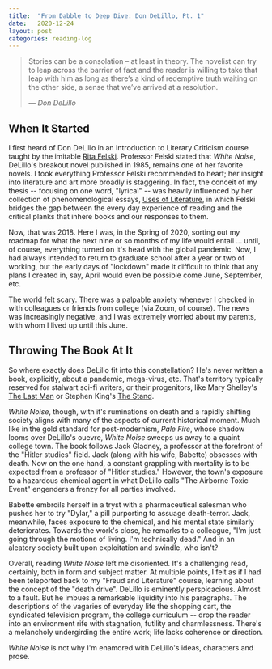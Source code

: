 ```yaml
---
title:  "From Dabble to Deep Dive: Don DeLillo, Pt. 1"
date:   2020-12-24
layout: post
categories: reading-log
---
```


> Stories can be a consolation – at least in theory. 
> The novelist can try to leap across the barrier of fact
> and the reader is willing to take that leap with him as long 
> as there’s a kind of redemptive truth waiting on the other side,
> a sense that we’ve arrived at a resolution.
> 
> &mdash; <cite>Don DeLillo</cite>

## When It Started

I first heard of Don DeLillo in an Introduction to Literary Criticism course taught by the imitable [Rita Felski](https://english.as.virginia.edu/felski). Professor Felski stated that *White Noise*, DeLillo's breakout novel published in 1985, remains one of her favorite novels. I took everything Professor Felski recommended to heart; her insight into literature and art more broadly is staggering. In fact, the conceit of my thesis -- focusing on one word, "lyrical" -- was heavily influenced by her collection of phenomenological essays, [Uses of Literature](https://www.wiley.com/en-us/Uses+of+Literature-p-9781405147231), in which Felski bridges the gap between the every day experience of reading and the critical planks that inhere books and our responses to them.

Now, that was 2018. Here I was, in the Spring of 2020, sorting out my roadmap for what the next nine or so months of my life would entail ... until, of course, everything turned on it's head with the global pandemic. Now, I had always intended to return to graduate school after a year or two of working, but the early days of "lockdown" made it difficult to think that any plans I created in, say, April would even be possible come June, September, etc. 

The world felt scary. There was a palpable anxiety whenever I checked in with colleagues or friends from college (via Zoom, of course). The news was increasingly negative, and I was extremely worried about my parents, with whom I lived up until this June.

## Throwing The Book At It

So where exactly does DeLillo fit into this constellation? He's never written a book, explicitly, about a pandemic, mega-virus, etc. That's territory typically reserved for stalwart sci-fi writers, or their progenitors, like Mary Shelley's [The Last Man](https://en.wikipedia.org/wiki/The_Last_Man) or Stephen King's [The Stand](https://en.wikipedia.org/wiki/The_Stand).

*White Noise*, though, with it's ruminations on death and a rapidly shifting society aligns with many of the aspects of current historical moment. Much like in the gold standard for post-modernism, *Pale Fire*, whose shadow looms over DeLillo's ouevre, *White Noise* sweeps us away to a quaint college town. The book follows Jack Gladney, a professor at the forefront of the "Hitler studies" field. Jack (along with his wife, Babette) obsesses with death. Now on the one hand, a constant grappling with mortality is to be expected from a professor of "Hitler studies." However, the town's exposure to a hazardous chemical agent in what DeLillo calls "The Airborne Toxic Event" engenders a frenzy for all parties involved. 

Babette embroils herself in a tryst with a pharmaceutical salesman who pushes her to try "Dylar," a pill purporting to assuage death-terror. Jack, meanwhile, faces exposure to the chemical, and his mental state similarly deteriorates. Towards the work's close, he remarks to a colleague, "I'm just going through the motions of living. I'm technically dead." And in an aleatory society built upon exploitation and swindle, who isn't?

Overall, reading *White Noise* left me disoriented. It's a challenging read, certainly, both in form and subject matter. At multiple points, I felt as if I had been teleported back to my "Freud and Literature" course, learning about the concept of the "death drive". DeLillo is eminently perspicacious. Almost to a fault. But he imbues a remarkable liquidity into his paragraphs. The descriptions of the vagaries of everyday life the shopping cart, the syndicated television program, the college curriculum -- drop the reader into an environment rife with stagnation, futility and charmlessness. There's a melancholy undergirding the entire work; life lacks coherence or direction. 

*White Noise* is not why I'm enamored with DeLillo's ideas, characters and prose.

